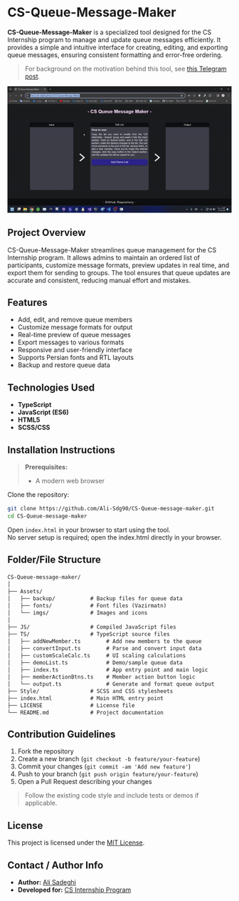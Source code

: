 # CS-Queue-Message-Maker

**CS-Queue-Message-Maker** is a specialized tool designed for the CS Internship program to manage and update queue messages efficiently. It provides a simple and intuitive interface for creating, editing, and exporting queue messages, ensuring consistent formatting and error-free ordering.  

> For background on the motivation behind this tool, see [this Telegram post](https://t.me/mentor_world/438).

![Demo GIF](Assets/imgs/README-GIF.gif)

## Project Overview

CS-Queue-Message-Maker streamlines queue management for the CS Internship program. It allows admins to maintain an ordered list of participants, customize message formats, preview updates in real time, and export them for sending to groups. The tool ensures that queue updates are accurate and consistent, reducing manual effort and mistakes.

## Features

- Add, edit, and remove queue members  
- Customize message formats for output  
- Real-time preview of queue messages  
- Export messages to various formats  
- Responsive and user-friendly interface  
- Supports Persian fonts and RTL layouts  
- Backup and restore queue data  

## Technologies Used

- **TypeScript**  
- **JavaScript (ES6)**  
- **HTML5**  
- **SCSS/CSS**  

## Installation Instructions

> **Prerequisites:**  
> - A modern web browser  

Clone the repository:

```bash
git clone https://github.com/Ali-Sdg90/CS-Queue-message-maker.git
cd CS-Queue-message-maker
```

Open `index.html` in your browser to start using the tool.  
No server setup is required; open the index.html directly in your browser.

## Folder/File Structure

```
CS-Queue-message-maker/
│
├── Assets/
│   ├── backup/           # Backup files for queue data
│   ├── fonts/            # Font files (Vazirmatn)
│   └── imgs/             # Images and icons
│
├── JS/                   # Compiled JavaScript files
├── TS/                   # TypeScript source files
│   ├── addNewMember.ts        # Add new members to the queue
│   ├── convertInput.ts        # Parse and convert input data
│   ├── customScaleCalc.ts     # UI scaling calculations
│   ├── demoList.ts            # Demo/sample queue data
│   ├── index.ts               # App entry point and main logic
│   ├── memberActionBtns.ts    # Member action button logic
│   └── output.ts              # Generate and format queue output
├── Style/                # SCSS and CSS stylesheets
├── index.html            # Main HTML entry point
├── LICENSE               # License file
└── README.md             # Project documentation
```

## Contribution Guidelines

1. Fork the repository  
2. Create a new branch (`git checkout -b feature/your-feature`)  
3. Commit your changes (`git commit -am 'Add new feature'`)  
4. Push to your branch (`git push origin feature/your-feature`)  
5. Open a Pull Request describing your changes  

> Follow the existing code style and include tests or demos if applicable.

## License

This project is licensed under the [MIT License](LICENSE).

## Contact / Author Info

- **Author:** [Ali Sadeghi](https://github.com/AliSdg90)  
- **Developed for:** [CS Internship Program](https://github.com/cs-internship)

